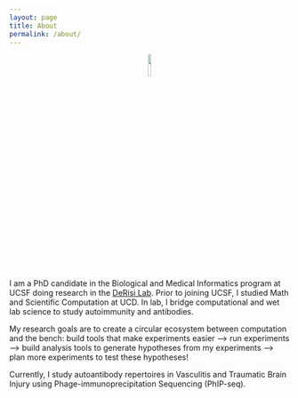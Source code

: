 ```yaml
---
layout: page
title: About
permalink: /about/
---
```

<p align="center">
  <img src="/images/headshot.png" width = "10%" height = "10%"/>
</p>

I am a PhD candidate in the Biological and Medical Informatics program at UCSF doing research in the [DeRisi Lab](https://derisilab.ucsf.edu/). Prior to joining UCSF, I studied Math and Scientific Computation at UCD. In lab, I bridge computational and wet lab science to study autoimmunity and antibodies.

My research goals are to create a circular ecosystem between computation and the bench: build tools that make experiments easier --> run experiments --> build analysis tools to generate hypotheses from my experiments --> plan more experiments to test these hypotheses!

Currently, I study autoantibody repertoires in Vasculitis and Traumatic Brain Injury using Phage-immunoprecipitation Sequencing (PhIP-seq).

